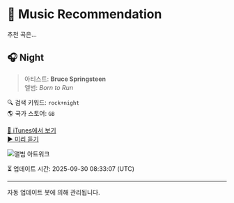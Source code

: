 
# 🎵 Music Recommendation

추천 곡은...

## 🎧 Night  
> 아티스트: **Bruce Springsteen**  
> 앨범: _Born to Run_  

🔍 검색 키워드: `rock+night`  
🌎 국가 스토어: `GB`

[🔗 iTunes에서 보기](https://music.apple.com/gb/album/night/310730204?i=310730209&uo=4)  
[▶️ 미리 듣기](https://audio-ssl.itunes.apple.com/itunes-assets/AudioPreview115/v4/86/91/57/86915712-aff1-75c1-21a7-c351ec7b045b/mzaf_11198797217499344289.plus.aac.p.m4a)

![앨범 아트워크](https://is1-ssl.mzstatic.com/image/thumb/Music115/v4/0a/02/f7/0a02f7a1-ca2a-c0d7-7192-50314971721f/884977157031.jpg/100x100bb.jpg)

⏳ 업데이트 시간: 2025-09-30 08:33:07 (UTC)

---
자동 업데이트 봇에 의해 관리됩니다.
